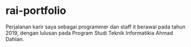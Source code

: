 # rai-portfolio
Perjalanan karir saya sebagai programmer dan staff it berawal pada tahun 2019, dengan lulusan pada Program Studi Teknik Informatikia Ahmad Dahlan. 
